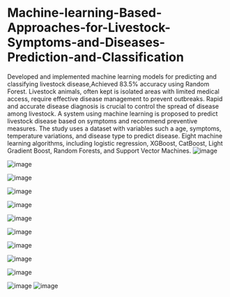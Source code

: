 # Machine-learning-Based-Approaches-for-Livestock-Symptoms-and-Diseases-Prediction-and-Classification
Developed and implemented machine learning models for predicting and classifying livestock disease,Achieved 83.5% accuracy using Random Forest.
Livestock animals, often kept is isolated areas with limited medical access, require effective disease management to prevent outbreaks.
Rapid and accurate disease diagnosis is crucial to control the spread of disease among livestock.
A system using machine learning is proposed to predict livestock disease based on symptoms and recommend preventive measures.
The study uses a dataset with variables such a age, symptoms, temperature variations, and disease type to predict disease.
Eight machine learning algorithms, including logistic regression, XGBoost, CatBoost, Light Gradient Boost, Random Forests, and Support Vector Machines. 
![image](https://github.com/user-attachments/assets/a8571730-b9ce-4f4f-a2c8-da6685bf33ae)

![image](https://github.com/user-attachments/assets/20658f7c-4551-4516-9f5d-b012ddc8d3cb)

![image](https://github.com/user-attachments/assets/dfc34783-5350-457e-8359-f98c1c9cdbba)

![image](https://github.com/user-attachments/assets/6d0d69f6-7dfe-4d3b-a3c8-04be6df385c6)

![image](https://github.com/user-attachments/assets/ab6604f4-65a8-499c-94d7-c8fa6258f062)

![image](https://github.com/user-attachments/assets/7b2f84fa-e309-4b5f-b2a9-e1710457ce83)

![image](https://github.com/user-attachments/assets/f37cf572-3aa1-492b-ba10-ed72685479c1)

![image](https://github.com/user-attachments/assets/4cde56d8-6e15-4474-b31b-2c1ca3c6fa8a)

![image](https://github.com/user-attachments/assets/27bb8bb0-de49-445c-adaa-e5b362f7924f)

![image](https://github.com/user-attachments/assets/372762d2-7ee8-40ff-ae06-a982e0f22ec1)

![image](https://github.com/user-attachments/assets/18c4c4f0-353a-49ec-a50c-7adf5989b254)
![image](https://github.com/user-attachments/assets/982476ff-b87c-4f50-a202-6a57fd493a9f)
